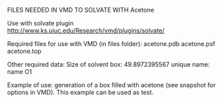 FILES NEEDED IN VMD TO SOLVATE WITH Acetone

Use with solvate plugin http://www.ks.uiuc.edu/Research/vmd/plugins/solvate/

Required files for use with VMD (in files folder): acetone.pdb acetone.psf acetone.top

Other required data: Size of solvent box: 49.8972395567 unique name: name O1

Example of use: generation of a box filled with acetone (see snapshot for options in VMD). This example can be used as test.
